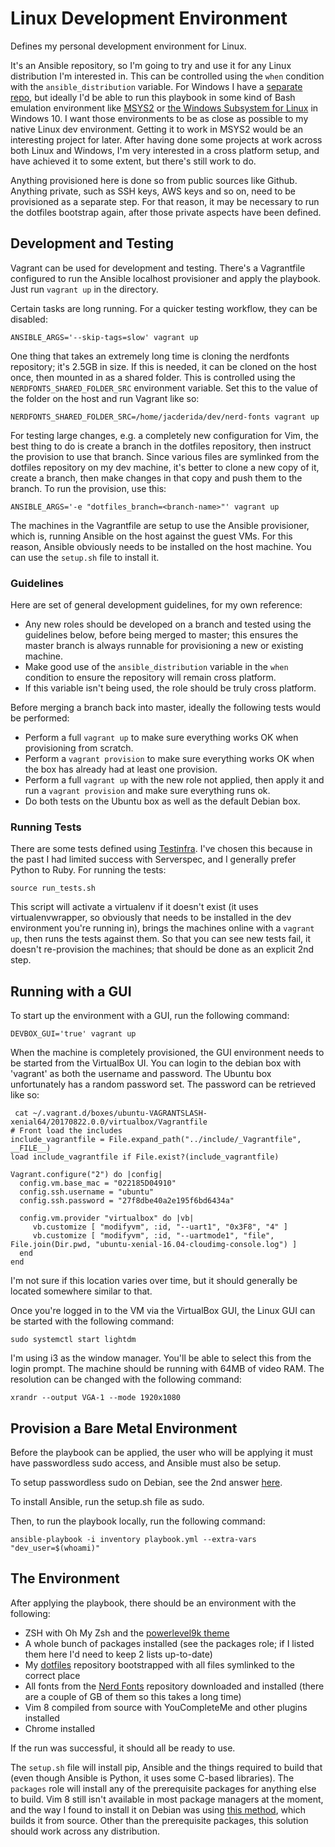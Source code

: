 # Linux Development Environment

Defines my personal development environment for Linux.

It's an Ansible repository, so I'm going to try and use it for any Linux distribution I'm interested in. This can be controlled using the `when` condition with the `ansible_distribution` variable. For Windows I have a [separate repo](https://github.com/jacderida/devbox-windows), but ideally I'd be able to run this playbook in some kind of Bash emulation environment like [MSYS2](http://www.msys2.org/) or [the Windows Subsystem for Linux](https://msdn.microsoft.com/en-gb/commandline/wsl/about) in Windows 10. I want those environments to be as close as possible to my native Linux dev environment. Getting it to work in MSYS2 would be an interesting project for later. After having done some projects at work across both Linux and Windows, I'm very interested in a cross platform setup, and have achieved it to some extent, but there's still work to do.

Anything provisioned here is done so from public sources like Github. Anything private, such as SSH keys, AWS keys and so on, need to be provisioned as a separate step. For that reason, it may be necessary to run the dotfiles bootstrap again, after those private aspects have been defined.

## Development and Testing

Vagrant can be used for development and testing. There's a Vagrantfile configured to run the Ansible localhost provisioner and apply the playbook. Just run `vagrant up` in the directory.

Certain tasks are long running. For a quicker testing workflow, they can be disabled:
```shell
ANSIBLE_ARGS='--skip-tags=slow' vagrant up
```

One thing that takes an extremely long time is cloning the nerdfonts repository; it's 2.5GB in size. If this is needed, it can be cloned on the host once, then mounted in as a shared folder. This is controlled using the `NERDFONTS_SHARED_FOLDER_SRC` environment variable. Set this to the value of the folder on the host and run Vagrant like so:
```shell
NERDFONTS_SHARED_FOLDER_SRC=/home/jacderida/dev/nerd-fonts vagrant up
```

For testing large changes, e.g. a completely new configuration for Vim, the best thing to do is create a branch in the dotfiles repository, then instruct the provision to use that branch. Since various files are symlinked from the dotfiles repository on my dev machine, it's better to clone a new copy of it, create a branch, then make changes in that copy and push them to the branch. To run the provision, use this:
```
ANSIBLE_ARGS='-e "dotfiles_branch=<branch-name>"' vagrant up
```

The machines in the Vagrantfile are setup to use the Ansible provisioner, which is, running Ansible on the host against the guest VMs. For this reason, Ansible obviously needs to be installed on the host machine. You can use the `setup.sh` file to install it.

### Guidelines

Here are set of general development guidelines, for my own reference:
* Any new roles should be developed on a branch and tested using the guidelines below, before being merged to master; this ensures the master branch is always runnable for provisioning a new or existing machine.
* Make good use of the `ansible_distribution` variable in the `when` condition to ensure the repository will remain cross platform.
* If this variable isn't being used, the role should be truly cross platform.

Before merging a branch back into master, ideally the following tests would be performed:
* Perform a full `vagrant up` to make sure everything works OK when provisioning from scratch.
* Perform a `vagrant provision` to make sure everything works OK when the box has already had at least one provision.
* Perform a full `vagrant up` with the new role not applied, then apply it and run a `vagrant provision` and make sure everything runs ok.
* Do both tests on the Ubuntu box as well as the default Debian box.

### Running Tests

There are some tests defined using [Testinfra](https://testinfra.readthedocs.io/en/latest/). I've chosen this because in the past I had limited success with Serverspec, and I generally prefer Python to Ruby. For running the tests:
```shell
source run_tests.sh
```
This script will activate a virtualenv if it doesn't exist (it uses virtualenvwrapper, so obviously that needs to be installed in the dev environment you're running in), brings the machines online with a `vagrant up`, then runs the tests against them. So that you can see new tests fail, it doesn't re-provision the machines; that should be done as an explicit 2nd step.

## Running with a GUI

To start up the environment with a GUI, run the following command:
```shell
DEVBOX_GUI='true' vagrant up
```

When the machine is completely provisioned, the GUI environment needs to be started from the VirtualBox UI. You can login to the debian box with 'vagrant' as both the username and password. The Ubuntu box unfortunately has a random password set. The password can be retrieved like so:
```shell
 cat ~/.vagrant.d/boxes/ubuntu-VAGRANTSLASH-xenial64/20170822.0.0/virtualbox/Vagrantfile
# Front load the includes
include_vagrantfile = File.expand_path("../include/_Vagrantfile", __FILE__)
load include_vagrantfile if File.exist?(include_vagrantfile)

Vagrant.configure("2") do |config|
  config.vm.base_mac = "022185D04910"
  config.ssh.username = "ubuntu"
  config.ssh.password = "27f8dbe40a2e195f6bd6434a"

  config.vm.provider "virtualbox" do |vb|
     vb.customize [ "modifyvm", :id, "--uart1", "0x3F8", "4" ]
     vb.customize [ "modifyvm", :id, "--uartmode1", "file", File.join(Dir.pwd, "ubuntu-xenial-16.04-cloudimg-console.log") ]
  end
end
```

I'm not sure if this location varies over time, but it should generally be located somewhere similar to that.

Once you're logged in to the VM via the VirtualBox GUI, the Linux GUI can be started with the following command:
```shell
sudo systemctl start lightdm
```

I'm using i3 as the window manager. You'll be able to select this from the login prompt. The machine should be running with 64MB of video RAM. The resolution can be changed with the following command:
```shell
xrandr --output VGA-1 --mode 1920x1080
```

## Provision a Bare Metal Environment

Before the playbook can be applied, the user who will be applying it must have passwordless sudo access, and Ansible must also be setup.

To setup passwordless sudo on Debian, see the 2nd answer [here](http://serverfault.com/questions/160581/how-to-setup-passwordless-sudo-on-linux).

To install Ansible, run the setup.sh file as sudo.

Then, to run the playbook locally, run the following command:
```shell
ansible-playbook -i inventory playbook.yml --extra-vars "dev_user=$(whoami)"
```

## The Environment

After applying the playbook, there should be an environment with the following:
* ZSH with Oh My Zsh and the [powerlevel9k theme](https://github.com/bhilburn/powerlevel9k)
* A whole bunch of packages installed (see the packages role; if I listed them here I'd need to keep 2 lists up-to-date)
* My [dotfiles](https://github.com/jacderida/dotfiles) repository bootstrapped with all files symlinked to the correct place
* All fonts from the [Nerd Fonts](https://github.com/ryanoasis/nerd-fonts) repository downloaded and installed (there are a couple of GB of them so this takes a long time)
* Vim 8 compiled from source with YouCompleteMe and other plugins installed
* Chrome installed

If the run was successful, it should all be ready to use.

The `setup.sh` file will install pip, Ansible and the things required to build that (even though Ansible is Python, it uses some C-based libraries). The `packages` role will install any of the prerequisite packages for anything else to build. Vim 8 still isn't available in most package managers at the moment, and the way I found to install it on Debian was using [this method](https://www.tecmint.com/vim-8-0-install-in-ubuntu-linux-systems/), which builds it from source. Other than the prerequisite packages, this solution should work across any distribution.
